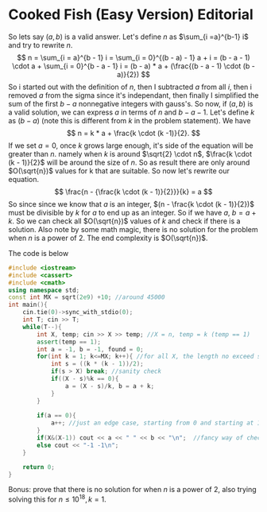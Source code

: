 # Cooked Fish (Easy Version) Editorial

So lets say $(a, b)$ is a valid answer. Let's define $n$ as $\sum_{i =a}^{b-1} i$ and try to rewrite $n$. 
$$
n = \sum_{i = a}^{b - 1} i = \sum_{i = 0}^{(b - a) - 1} a + i = (b - a - 1) \cdot a + \sum_{i = 0}^{b - a - 1} i = (b - a) * a + (\frac{(b - a - 1) \cdot (b - a)}{2})
$$
So i started out with the definition of $n$, then I subtracted $a$ from all $i$, then i removed $a$ from the sigma since it's independant, then finally I simplified the sum of the first $b - a$ nonnegative integers with gauss's. So now, if $(a, b)$ is a valid solution, we can express $a$ in terms of $n$ and $b - a - 1$. Let's define $k$ as $(b - a)$ (note this is different from $k$ in the problem statement). We have
$$
n = k * a + \frac{k \cdot (k -1)}{2}.
$$
If we set $a = 0$, once $k$ grows large enough, it's side of the equation will be greater than $n$. namely when $k$ is around $\sqrt{2} \cdot n$, $\frac{k \cdot (k - 1)}{2}$ will be around the size of $n$. So as result there are only around $O(\sqrt{n})$ values for k that are suitable. So now let's rewrite our equation.
$$
\frac{n - {\frac{k \cdot (k - 1)}{2}}}{k} = a
$$
 So since since we know that $a$ is an integer, $(n - \frac{k \cdot (k - 1)}{2})$ must be divisible by $k$ for $a$ to end up as an integer. So if we have $a$, $b = a + k$. So we can check all $O(\sqrt{n})$ values of $k$ and check if there is a solution. Also note by some math magic, there is no solution for the problem when $n$ is a power of $2$. The end complexity is $O(\sqrt{n})$.

The code is below

```cpp
#include <iostream>
#include <cassert>
#include <cmath>
using namespace std;
const int MX = sqrt(2e9) +10; //around 45000
int main(){
	cin.tie(0)->sync_with_stdio(0);
	int T; cin >> T;
	while(T--){
		int X, temp; cin >> X >> temp; //X = n, temp = k (temp == 1)
		assert(temp == 1);
		int a = -1, b = -1, found = 0; 
		for(int k = 1; k<=MX; k++){ //for all X, the length no exceed sqrt(2*X), or sqrt(2e9)
			int s = ((k * (k - 1))/2);
			if(s > X) break; //sanity check
			if((X - s)%k == 0){
				a = (X - s)/k, b = a + k; 
			}
		}
		
		if(a == 0){
			a++; //just an edge case, starting from 0 and starting at 1 are the same
		}
		if(X&(X-1)) cout << a << " " << b << "\n";	//fancy way of checking if a number is not a power of 2
		else cout << "-1 -1\n";
	}

	return 0;
}
```



Bonus: prove that there is no solution for when $n$ is a power of $2$, also trying solving this for $n \leq 10^{18}, k =1$.
